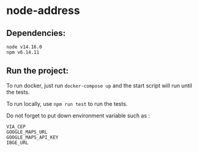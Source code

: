 # node-address

## Dependencies:

```
node v14.16.0
npm v6.14.11
```

## Run the project:

To run docker, just run `docker-compose up` and the start script will run until the tests.

To run locally, use `npm run test` to run the tests.

Do not forget to put down environment variable such as :
```
VIA_CEP
GOOGLE_MAPS_URL
GOOGLE_MAPS_API_KEY
IBGE_URL
```
